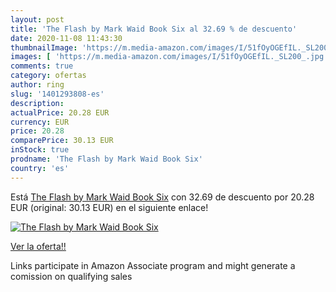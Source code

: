 ```yaml
---
layout: post
title: 'The Flash by Mark Waid Book Six al 32.69 % de descuento'
date: 2020-11-08 11:43:30
thumbnailImage: 'https://m.media-amazon.com/images/I/51fOyOGEfIL._SL200_.jpg'
images: [ 'https://m.media-amazon.com/images/I/51fOyOGEfIL._SL200_.jpg' ]
comments: true
category: ofertas
author: ring
slug: '1401293808-es'
description:
actualPrice: 20.28 EUR
currency: EUR
price: 20.28
comparePrice: 30.13 EUR
inStock: true
prodname: 'The Flash by Mark Waid Book Six'
country: 'es'
---
```


Está [The Flash by Mark Waid Book Six](https://www.amazon.es/dp/1401293808/?tag=tolees-21) con 32.69 de descuento por 20.28 EUR (original: 30.13 EUR) en el siguiente enlace!

[![The Flash by Mark Waid Book Six](https://m.media-amazon.com/images/I/51fOyOGEfIL._SL200_.jpg)](https://www.amazon.es/dp/1401293808/?tag=tolees-21)

[Ver la oferta!!](https://www.amazon.es/dp/1401293808/?tag=tolees-21)

Links participate in Amazon Associate program and might generate a comission on qualifying sales


